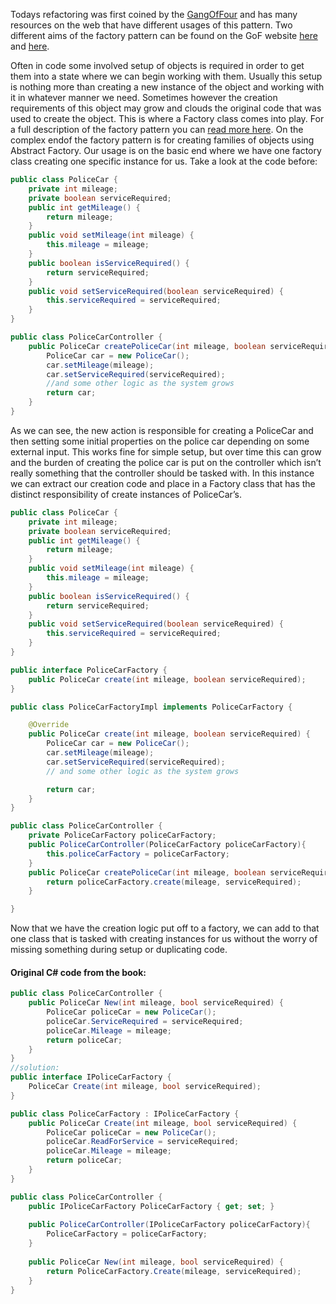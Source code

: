 Todays refactoring was first coined by the [GangOfFour](http://www.dofactory.com/) and has many resources on the web that have
different usages of this pattern. 
Two different aims of the factory pattern can be found on the GoF website [here](http://dofactory.com/Patterns/PatternFactory.aspx) and [here](http://dofactory.com/Patterns/PatternAbstract.aspx).

Often in code some involved setup of objects is required in order to get them into a state where we can begin working with them. 
Usually this setup is nothing more than creating a new instance of the object and working with it in whatever manner we need. 
Sometimes however the creation requirements of this object may grow and clouds the original code that was used to create the object. 
This is where a Factory class comes into play. 
For a full description of the factory pattern you can [read more here](http://en.wikipedia.org/wiki/Factory_method_pattern). 
On the complex endof the factory pattern is for creating families of objects using Abstract Factory. 
Our usage is on the basic end where we have one factory class creating one specific instance for us. Take a look at the code before:

```Java
public class PoliceCar {
	private int mileage;
	private boolean serviceRequired;
	public int getMileage() {
		return mileage;
	}
	public void setMileage(int mileage) {
		this.mileage = mileage;
	}
	public boolean isServiceRequired() {
		return serviceRequired;
	}
	public void setServiceRequired(boolean serviceRequired) {
		this.serviceRequired = serviceRequired;
	}
}

public class PoliceCarController {
	public PoliceCar createPoliceCar(int mileage, boolean serviceRequired){
		PoliceCar car = new PoliceCar();
		car.setMileage(mileage);
		car.setServiceRequired(serviceRequired);
		//and some other logic as the system grows
		return car;	
	}
}
```
As we can see, the new action is responsible for creating a PoliceCar and then setting some initial properties on the police car depending on some external input. This works fine for simple setup, but over time this can grow and the burden of creating the police car is put on the controller which isn’t really
something that the controller should be tasked with.
In this instance we can extract our creation code and place in a Factory class that has the distinct responsibility of create instances of PoliceCar’s.

```Java
public class PoliceCar {
	private int mileage;
	private boolean serviceRequired;
	public int getMileage() {
		return mileage;
	}
	public void setMileage(int mileage) {
		this.mileage = mileage;
	}
	public boolean isServiceRequired() {
		return serviceRequired;
	}
	public void setServiceRequired(boolean serviceRequired) {
		this.serviceRequired = serviceRequired;
	}
}

public interface PoliceCarFactory {
	public PoliceCar create(int mileage, boolean serviceRequired);
}

public class PoliceCarFactoryImpl implements PoliceCarFactory {

	@Override
	public PoliceCar create(int mileage, boolean serviceRequired) {
		PoliceCar car = new PoliceCar();
		car.setMileage(mileage);
		car.setServiceRequired(serviceRequired);
		// and some other logic as the system grows

		return car;
	}
}

public class PoliceCarController {
	private PoliceCarFactory policeCarFactory;
	public PoliceCarController(PoliceCarFactory policeCarFactory){
		this.policeCarFactory = policeCarFactory;
	}
	public PoliceCar createPoliceCar(int mileage, boolean serviceRequired){
		return policeCarFactory.create(mileage, serviceRequired);
	}

}
```
Now that we have the creation logic put off to a factory, we can add to that one class that is tasked with
creating instances for us without the worry of missing something during setup or duplicating code.


#### Original C# code from the book:
```cs
public class PoliceCarController {
	public PoliceCar New(int mileage, bool serviceRequired) {
		PoliceCar policeCar = new PoliceCar();
		policeCar.ServiceRequired = serviceRequired;
		policeCar.Mileage = mileage;
		return policeCar;
	}
}
//solution:
public interface IPoliceCarFactory {
	PoliceCar Create(int mileage, bool serviceRequired);
}

public class PoliceCarFactory : IPoliceCarFactory {
	public PoliceCar Create(int mileage, bool serviceRequired) {
		PoliceCar policeCar = new PoliceCar();
		policeCar.ReadForService = serviceRequired;
		policeCar.Mileage = mileage;
		return policeCar;
	}
}

public class PoliceCarController {
	public IPoliceCarFactory PoliceCarFactory { get; set; }
	
	public PoliceCarController(IPoliceCarFactory policeCarFactory){
		PoliceCarFactory = policeCarFactory;
	}
	
	public PoliceCar New(int mileage, bool serviceRequired) {
		return PoliceCarFactory.Create(mileage, serviceRequired);
	}
}
```
 
